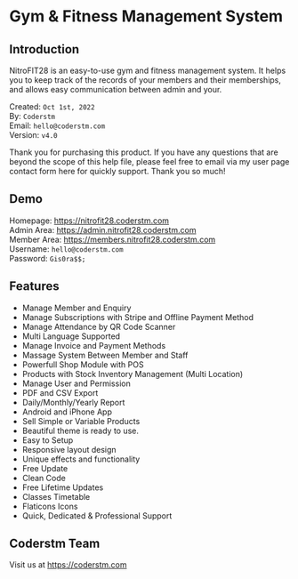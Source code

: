 # Gym & Fitness Management System

## Introduction
NitroFIT28 is an easy-to-use gym and fitness management system. It helps you to keep track of the records of your members and their memberships, and allows easy communication between admin and your.

Created: `Oct 1st, 2022`<br>
By: `Coderstm`<br>
Email: `hello@coderstm.com`<br>
Version: `v4.0`

Thank you for purchasing this product. If you have any questions that are beyond the scope of this help file, please feel free to email via my user page contact form here for quickly support. Thank you so much!

## Demo
Homepage: https://nitrofit28.coderstm.com<br>
Admin Area: https://admin.nitrofit28.coderstm.com<br>
Member Area: https://members.nitrofit28.coderstm.com<br>
Username: `hello@coderstm.com`<br>
Password: `Gis0ra$$;`

## Features
- Manage Member and Enquiry
- Manage Subscriptions with Stripe and Offline Payment Method
- Manage Attendance by QR Code Scanner
- Multi Language Supported
- Manage Invoice and Payment Methods
- Massage System Between Member and Staff
- Powerfull Shop Module with POS
- Products with Stock Inventory Management (Multi Location)
- Manage User and Permission
- PDF and CSV Export
- Daily/Monthly/Yearly Report
- Android and iPhone App
- Sell Simple or Variable Products
- Beautiful theme is ready to use.
- Easy to Setup
- Responsive layout design
- Unique effects and functionality
- Free Update
- Clean Code
- Free Lifetime Updates
- Classes Timetable
- Flaticons Icons
- Quick, Dedicated &amp; Professional Support

## Coderstm Team
Visit us at https://coderstm.com

